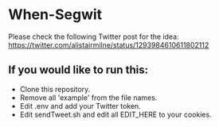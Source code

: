 # When-Segwit


Please check the following Twitter post for the idea: https://twitter.com/alistairmilne/status/1293984610611802112

## If you would like to run this:
- Clone this repository.
- Remove all 'example' from the file names.
- Edit .env and add your Twitter token.
- Edit sendTweet.sh and edit all EDIT_HERE to your cookies.
